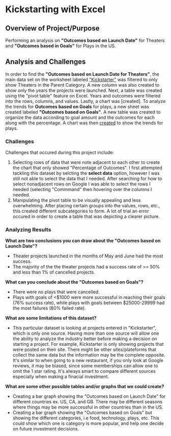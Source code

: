 # Kickstarting with Excel
## Overview of Project/Purpose
Performing an analysis on **"Outcomes based on Launch Date"** for Theaters and **"Outcomes based in Goals"** for Plays in the US.
## Analysis and Challenges 
In order to find the **"Outcomes based on Launch Date for Theaters"**, the main data set on the worksheet labeled ["Kickstarter"](https://github.com/tutran90/kickstarter-analysis/blob/main/Kickstarter_Challenge.xlsx%202.zip) was filtered to only show Theaters in the Parent Category. A new column was also created to show only the years the projects were launched. Next, a table was created using the "pivot table" feature on Excel. Years and outcomes were filtered into the rows, columns, and values. Lastly, a chart was [created]. To analyze the trends for **Outcomes based on Goals** for plays, a new sheet was created labeled **"Outcomes based on Goals"**. A new table was created to organize the data according to goal amount and the outcomes for each along with the percentage. A chart was then [created](https://github.com/tutran90/kickstarter-analysis/blob/main/Outcomes_vs_Goals.png) to show the trends for plays. 
### **Challenges**
Challenges that occured during this project include:
1. Selecting rows of data that were note adjacent to each other to create the chart that only showed "Percentage of Outcomes". I first attempted tackling this dataset by selcting the **select data** option, however I was still not able to select the data that I needed. After searching for how to select nonadjacent rows on Google I was able to select the rows I needed (selecting "Commmand" then hovering over the columns I needed.
2. Manipulating the pivot table to be visually appealing and less overwhelming. After placing certain groups into the values, rows, etc., this created different subcategories to form. A lot of trial an error occured in order to create a table that was depicting a clearer picture. 
### **Analyzing Results**
**What are two conclusions you can draw about the "Outcomes based on Launch Date"?**

- Theater projects launched in the months of May and June had the most success. 
- The majority of the the theater projects had a success rate of >= 50% and less than 1% of cancelled projects. 

**What can you conclude about the "Outcomes based on Goals"?**

- There were no plays that were cancelled. 
- Plays with goals of <$1000 were more successful in reaching their goals (76% success rate), while plays with goals between $25000-29999 had the most failures (80% failed rate).

**What are some limitations of this dataset?**

- This particular dataset is looking at projects entered in "Kickstarter", which is only one source. Having more than one source will allow one the ability to analyze the industry better before making a decision on starting a project. For example, Kickstarter is only showing projects that were posted on their site. There might be other sites/plateforms that collect the same data but the information may be the complete opposite. It's similar to when going to a new restaurant, if you only look at Google reviews, it may be biased, since some memberships can allow one to omit the 1 star rating. It's always smart to compare different sources especially when making a finacial investment. 

**What are some other possible tables and/or graphs that we could create?**

- Creating a bar graph showing the "Outcomes based on Launch Date" for different countries ex. US, CA, and GB. There may be different seasons where things may be more successful in other countries than in the US. 
- Creating a bar graph showing the "Outcomes based on Goals" but showing the different categories, i.e food, technology, plays, etc. This could show which one is category is more popular, and help one decide on future investment decisions. 
